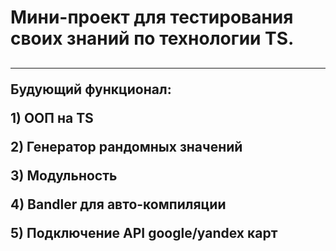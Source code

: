 
<h1>Мини-проект для тестирования своих знаний по технологии TS.<h2>
    <hr>
Будующий функционал:
    <p>1) ООП на TS<p>
    <p>2) Генератор рандомных значений<p>
    <p>3) Модульность<p>
    <p>4) Bandler для авто-компиляции<p>
    <p>5) Подключение API google/yandex карт<p>
    
